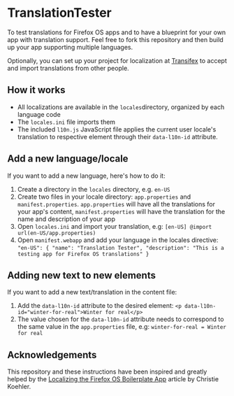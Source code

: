 # TranslationTester

To test translations for Firefox OS apps and to have a blueprint for your own app with translation support. Feel free to fork this repository and then build up your app supporting multiple languages.

Optionally, you can set up your project for localization at [Transifex](https://www.transifex.com/) to accept and import translations from other people.

## How it works

- All localizations are available in the `locales`directory, organized by each language code
- The `locales.ini` file imports them
- The included `l10n.js` JavaScript file applies the current user locale's translation to respective element through their `data-l10n-id` attribute.

## Add a new language/locale

If you want to add a new language, here's how to do it:

1. Create a directory in the `locales` directory, e.g. `en-US`
2. Create two files in your locale directory: `app.properties` and `manifest.properties`. `app.properties` will have all the translations for your app's content, `manifest.properties` will have the translation for the name and description of your app
3. Open `locales.ini` and import your translation, e.g: `[en-US] @import url(en-US/app.properties)`
4. Open `manifest.webapp` and add your language in the locales directive:
	`"en-US": {
      "name": "Translation Tester",
      "description": "This is a testing app for Firefox OS translations"
    }`
    
## Adding new text to new elements

If you want to add a new text/translation in the content file:

1. Add the `data-l10n-id` attribute to the desired element: `<p data-l10n-id="winter-for-real">Winter for real</p>`
2. The value chosen for the `data-l10n-id` attribute needs to correspond to the same value in the `app.properties` file, e.g: `winter-for-real = Winter for real`


## Acknowledgements

This repository and these instructions have been inspired and greatly helped by the [Localizing the Firefox OS Boilerplate App](https://hacks.mozilla.org/2014/01/localizing-the-firefox-os-boilerplate-app/) article by Christie Koehler.